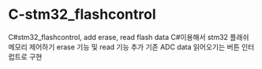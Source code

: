 # C-stm32_flashcontrol
C#stm32_flashcontrol, add erase, read flash data
C#이용해서 stm32 플래쉬 메모리 제어하기
erase 기능 및 read 기능 추가 
기존 ADC data 읽어오기는 버튼 인터럽트로 구현
